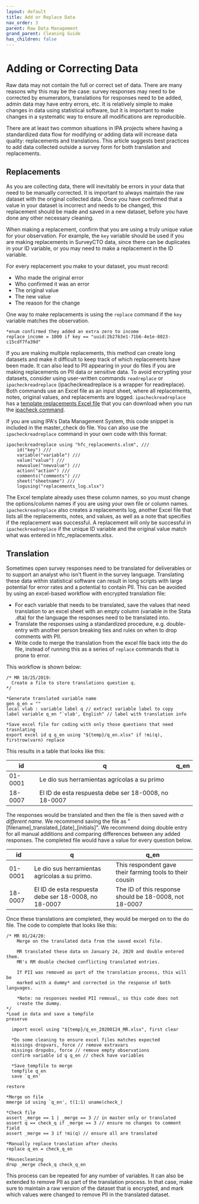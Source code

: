 ```yaml
---
layout: default
title: Add or Replace Data
nav_order: 3
parent: Raw Data Management
grand_parent: Cleaning Guide
has_children: false
---
```


# Adding or Correcting Data

Raw data may not contain the full or correct set of data. There are many reasons why this may be the case: survey responses may need to be corrected by enumerators, translations for responses need to be added, admin data may have entry errors, etc. It is relatively simple to make changes in data using statistical software, but it is important to make changes in a systematic way to ensure all modifications are reproducible. 

There are at least two common situations in IPA projects where having a standardized data flow for modifying or adding data will increase data quality: replacements and translations. This article suggests best practices to add data collected outside a survey form for both translation and replacements. 

## Replacements
As you are collecting data, there will inevitably be errors in your data that need to be manually corrected. It is important to always maintain the raw dataset with the original collected data. Once you have confirmed that a value in your dataset is incorrect and needs to be changed, this replacement should be made and saved in a new dataset, before you have done any other necessary cleaning. 

When making a replacement, confirm that you are using a truly unique value for your observation. For example, the `key` variable should be used if you are making replacements in SurveyCTO data, since there can be duplicates in your ID variable, or you may need to make a replacement in the ID variable.  

For every replacement you make to your dataset, you must record:
* Who made the original error
* Who confirmed it was an error
* The original value
* The new value
* The reason for the change

One way to make replacements is using the `replace` command if the `key` variable matches the observation.

```
*enum confirmed they added an extra zero to income
replace income = 1000 if key == "uuid:2b2763e1-71b6-4e1e-8023-c15cdf7fa39d" 
```

If you are making multiple replacements, this method can create long datasets and make it difficult to keep track of which replacements have been made. It can also lead to PII appearing in your do files if you are making replacements on PII data or sensitive data. To avoid encrypting your datasets, consider using user-written commands `readreplace` or `ipacheckreadreplace` (ipacheckreadreplace is a wrapper for readreplace). Both commands use an Excel file as an input sheet, where all replacements, notes, original values, and replacements are logged. `ipacheckreadreplace` has a [template replacements Excel file](https://github.com/PovertyAction/high-frequency-checks/blob/master/xlsx/hfc_replacements.xlsm) that you can download when you run the [ipacheck command](https://github.com/PovertyAction/high-frequency-checks). 

If you are using IPA's Data Management System, this code snippet is included in the master_check do file. You can also use the `ipacheckreadreplace` command in your own code with this format:

```
ipacheckreadreplace using "hfc_replacements.xlsm", ///
    id("key") ///
    variable("variable") ///
    value("value") ///
    newvalue("newvalue") ///
    action("action") ///
    comments("comments") ///
    sheet("sheetname") ///
    logusing("replacements_log.xlsx") 
 ```
    
The Excel template already uses these column names, so you must change the options/column names if you are using your own file or column names. `ipacheckreadreplace` also creates a replacements log, another Excel file that lists all the replacements, notes, and values, as well as a note that specifies if the replacement was successful. A replacement will only be successful in `ipacheckreadreplace` if the unique ID variable and the original value match what was entered in hfc_replacements.xlsx. 

## Translation
Sometimes open survey responses need to be translated for deliverables or to support an analyst who isn't fluent in the survey language. Translating these data within statistical software can result in long scripts with large potential for error rates and a potential to contain PII. This can be avoided by using an excel-based workflow with encrypted translation file:
- For each variable that needs to be translated, save the values that need translation to an excel sheet with an empty column (variable in the Stata .dta) for the language the responses need to be translated into.
- Translate the responses using a standardized procedure, e.g. double-entry with another person breaking ties and rules on when to drop comments with PII.
- Write code to merge the translation from the excel file back into the do file, instead of running this as a series of `replace` commands that is prone to error.

This workflow is shown below:

```
/* MR 10/25/2019:
  Create a file to store translations question q.
*/ 

*Generate translated variable name
gen q_en = ""
local vlab : variable label q // extract variable label to copy
label variable q_en "`vlab', English" // label with translation info

*Save excel file for coding with only those questions that need trasnlating 
export excel id q q_en using "${temp}/q_en.xlsx" if !mi(q), firstrow(varn) replace

```

This results in a table that looks like this:

  | id | q| q_en | 
  | ----- | ------ | ------ |
  | 01-0001 | Le dio sus herramientas agrícolas a su primo | | 
  | 18-0007 | El ID de esta respuesta debe ser 18-0008, no 18-0007 | | 

The responses would be translated and then the file is then saved *with a different name*. We recommend saving the file as "[filename]\_translated\_[date]\_[initials]". We recommend doing double entry for all manual additions and comparing differences between any added responses. The completed file would have a value for every question below.

  | id | q  | q_en | 
  | ----- | ------ | ------ |
  | 01-0001 | Le dio sus herramientas agrícolas a su primo. | This respondent gave their farming tools to their cousin | 
  | 18-0007 | El ID de esta respuesta debe ser 18-0008, no 18-0007 | The ID of this response should be 18-0008, not 18-0007 |

Once these translations are completed, they would be merged on to the do file. The code to complete that looks like this:

```
/* MR 01/24/20:
 	Merge on the translated data from the saved excel file.

 	MR translated these data on January 24, 2020 and double entered them.
 	MR's RM double checked conflicting translated entries.

 	If PII was removed as part of the translation process, this will be 
 	marked with a dummy* and corrected in the response of both languages.

 	*Note: no responses needed PII removal, so this code does not 
 	create the dummy.
*/
*Load in data and save a tempfile
preserve

  import excel using "${temp}/q_en_20200124_MR.xlsx", first clear
  
  *Do some cleaning to ensure excel files matches expected
  missings dropvars, force // remove extravars
  missings dropobs, force // remove empty observations
  confirm variable id q q_en // check have variables

  *Save tempfile to merge
  tempfile q_en
  save `q_en'
  
restore

*Merge on file
mmerge id using `q_en', t(1:1) uname(check_)

*Check file
assert _merge == 1 | _merge == 3 // in master only or translated
assert q == check_q if _merge == 3 // ensure no changes to comment field
assert _merge == 3 if !mi(q) // ensure all are translated

*Manually replace translation after checks
replace q_en = check_q_en

*Housecleaning
drop _merge check_q check_q_en

```

This process can be repeated for any number of variables. It can also be extended to remove PII as part of the translation process. In that case, make sure to maintain a raw version of the dataset that is encrypted, and mark which values were changed to remove PII in the translated dataset.